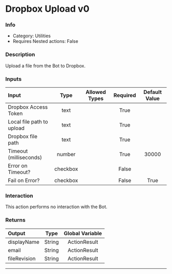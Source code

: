 # Dropbox Upload v0

### Info

- Category: Utilities
- Requires Nested actions: False


### Description
Upload a file from the Bot to Dropbox.


### Inputs

| Input | Type | Allowed Types | Required |  Default Value |
| :--- | :---: | :---: | :---: | :---: |
| Dropbox Access Token | text |  | True |  |
| Local file path to upload | text |  | True |  |
| Dropbox file path | text |  | True |  |
| Timeout (milliseconds) | number |  | True | 30000 |
| Error on Timeout? | checkbox |  | False |  |
| Fail on Error? | checkbox |  | False | True |


### Interaction
This action performs no interaction with the Bot.

### Returns

| Output | Type | Global Variable |
| :--- | :---: | :---: |
| displayName | String | ActionResult |
| email | String | ActionResult |
| fileRevision | String | ActionResult |

---